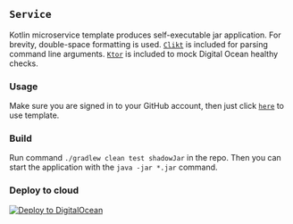 ## `Service`

Kotlin microservice template produces self-executable jar application. For brevity, double-space
formatting is used. [`Clikt`](https://ajalt.github.io/clikt/whyclikt/) is included for parsing
command line arguments. [`Ktor`](https://ktor.io/) is included to mock Digital Ocean healthy checks.

### Usage

Make sure you are signed in to your GitHub account, then just click [`here`](https://github.com/demidko/service/generate) to use template.

### Build

Run command `./gradlew clean test shadowJar` in the repo. Then you can start the application with the `java -jar *.jar` command.

### Deploy to cloud

[![Deploy to DigitalOcean](https://www.deploytodo.com/do-btn-blue.svg)](https://cloud.digitalocean.com/apps/new?repo=https://github.com/demidko/service/tree/main)



